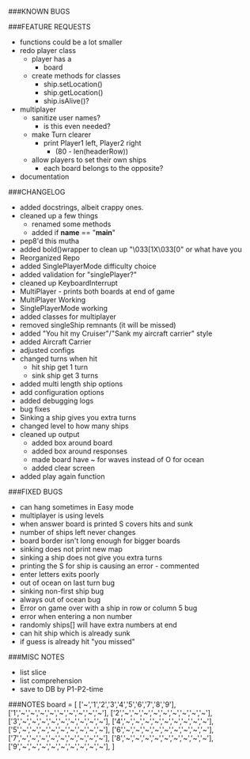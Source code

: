 ###KNOWN BUGS

###FEATURE REQUESTS
- functions could be a lot smaller
- redo player class
    - player has a
        - board
    - create methods for classes
        - ship.setLocation()
        - ship.getLocation()
        - ship.isAlive()?
- multiplayer
    - sanitize user names?
        - is this even needed?
    - make Turn clearer
        - print Player1 left, Player2 right
            - (80 - len(headerRow))
    - allow players to set their own ships
        - each board belongs to the opposite?
- documentation

###CHANGELOG
- added docstrings, albeit crappy ones.
- cleaned up a few things
    - renamed some methods
    - added if __name__ == "__main__"
- pep8'd this mutha
- added bold()wrapper to clean up "\033[1X\033[0" or what have you
- Reorganized Repo
- added SinglePlayerMode difficulty choice
- added validation for "singlePlayer?"
- cleaned up KeyboardInterrupt
- MultiPlayer - prints both boards at end of game
- MultiPlayer Working
- SinglePlayerMode working
- added classes for multiplayer
- removed singleShip remnants (it will be missed)
- added "You hit my Cruiser"/"Sank my aircraft carrier" style
- added Aircraft Carrier
- adjusted configs
- changed turns when hit
    - hit ship get 1 turn
    - sink ship get 3 turns
- added multi length ship options
- add configuration options
- added debugging logs
- bug fixes
- Sinking a ship gives you extra turns
- changed level to how many ships
- cleaned up output
    - added box around board
    - added box around responses
    - made board have ~ for waves instead of O for ocean
    - added clear screen
- added play again function

###FIXED BUGS
- can hang sometimes in Easy mode
- multiplayer is using levels
- when answer board is printed S covers hits and sunk
- number of ships left never changes
- board border isn't long enough for bigger boards    
- sinking does not print new map
- sinking a ship does not give you extra turns
- printing the S for ship is causing an error - commented
- enter letters exits poorly
- out of ocean on last turn bug
- sinking non-first ship bug    
- always out of ocean bug
- Error on game over with a ship in row or column 5 bug
- error when entering a non number
- randomly ships[] will have extra numbers at end
- can hit ship which is already sunk
- if guess is already hit "you missed"

###MISC NOTES
- list slice
- list comprehension
- save to DB by P1-P2-time

###NOTES
board = [
         ['~','1','2','3','4','5','6','7','8','9'],
         ['1','~','~','~','~','~','~','~','~','~'],
         ['2','~','~','~','~','~','~','~','~','~'],
         ['3','~','~','~','~','~','~','~','~','~'],
         ['4','~','~','~','~','~','~','~','~','~'],
         ['5','~','~','~','~','~','~','~','~','~'],
         ['6','~','~','~','~','~','~','~','~','~'],
         ['7','~','~','~','~','~','~','~','~','~'],
         ['8','~','~','~','~','~','~','~','~','~'],
         ['9','~','~','~','~','~','~','~','~','~'],
        ]
